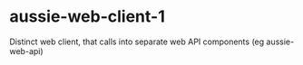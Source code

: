 # aussie-web-client-1
Distinct web client, that calls into separate web API components (eg aussie-web-api)

